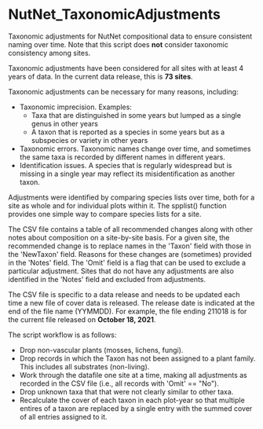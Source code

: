 # NutNet_TaxonomicAdjustments
Taxonomic adjustments for NutNet compositional data to ensure consistent naming over time.  Note that this script does **not** consider taxonomic consistency among sites.

Taxonomic adjustments have been considered for all sites with at least 4 years of data.  In the current data release, this is **73 sites**.

Taxonomic adjustments can be necessary for many reasons, including:
- Taxonomic imprecision. Examples:
  -  Taxa that are distinguished in some years but lumped as a single genus in other years
  -  A taxon that is reported as a species in some years but as a subspecies or variety in other years
- Taxonomic errors. Taxonomic names change over time, and sometimes the same taxa is recorded by different names in different years. 
- Identification issues. A species that is regularly widespread but is missing in a single year may reflect its misidentification as another taxon.

Adjustments were identified by comparing species lists over time, both for a site as  whole and for individual plots within it.  The spplist() function provides one simple way to compare species lists for a site.

The CSV file contains a table of all recommended changes along with other notes about composition on a site-by-site basis.  For a given site, the recommended change is to replace names in the 'Taxon' field with those in the 'NewTaxon' field.  Reasons for these changes are (sometimes) provided in the 'Notes' field.  The 'Omit' field is a flag that can be used to exclude a particular adjustment.  Sites that do not have any adjustments are also identified in the 'Notes' field and excluded from adjustments. 

The CSV file is specific to a data release and needs to be updated each time a new file of cover data is released.  The release date is indicated at the end of the file name (YYMMDD).  For example, the file ending 211018 is for the current file released on **October 18, 2021**.

The script workflow is as follows:
- Drop non-vascular plants (mosses, lichens, fungi).
- Drop records in which the Taxon has not been assigned to a plant family.  This includes all substrates (non-living).
- Work through the datafile one site at a time, making all adjustments as recorded in the CSV file (i.e., all records with 'Omit' == "No").
- Drop unknown taxa that that were not clearly similar to other taxa.
- Recalculate the cover of each taxon in each plot-year so that multiple entires of a taxon are replaced by a single entry with the summed cover of all entries assigned to it.
